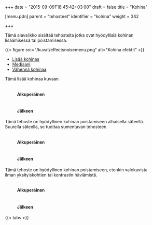 +++
date = "2015-09-09T18:45:42+03:00"
draft = false
title = "Kohina"

[menu.pdn]
	parent = "tehosteet"
	identifier = "kohina"
	weight = 342

+++

Tämä alavalikko sisältää tehosteita jotka ovat hyödyllisiä kohinan lisäämisessä tai poistamisessa.

{{< figure src="/kuvat/effectsnoisemenu.png" alt="Kohina efektit" >}}

<div id="tabs">
	<ul>
		<li><a href="#AddNoise">Lisää kohinaa</a></li>
		<li><a href="#Median">Mediaani</a></li>
		<li><a href="#ReduceNoise">Vähennä kohinaa</a></li>
	</ul>
	<div id="AddNoise">
		<p>Tämä lisää kohinaa kuvaan.</p>
		<figure class="bunder border">
			<img src="/resurssit/porsche_original.jpg" alt="">
			<figcaption>
				<h4>Alkuperäinen</h4>
			</figcaption>
		</figure>
		<figure class="bunder border">
			<img src="/resurssit/porsche_addnoise.jpg" alt="">
			<figcaption>
				<h4>Jälkeen</h4>
			</figcaption>
		</figure>
	</div>
	<div id="Median">
		<p>Tämä tehoste on hyödyllinen kohinan poistamiseen alhaisella säteellä. Suurella säteellä, se tuottaa sumentavan tehosteen.</p>
		<figure class="bunder border">
			<img src="/resurssit/porsche_original.jpg" alt="">
			<figcaption>
				<h4>Alkuperäinen</h4>
			</figcaption>
		</figure>
		<figure class="bunder border">
			<img src="/resurssit/porsche_median.jpg" alt="">
			<figcaption>
				<h4>Jälkeen</h4>
			</figcaption>
		</figure>
	</div>
	<div id="ReduceNoise">
		<p>Tämä tehoste on hyödyllinen kohinan poistamiseen, etenkin valokuvista ilman yksityiskohtien tai kontrastin häviämistä.</p>
		<figure class="bunder border">
			<img src="/resurssit/kid_original.jpg" alt="">
			<figcaption>
				<h4>Alkuperäinen</h4>
			</figcaption>
		</figure>
		<figure class="bunder border">
			<img src="/resurssit/kid_reducenoise.jpg" alt="">
			<figcaption>
				<h4>Jälkeen</h4>
			</figcaption>
		</figure>
	</div>
</div>

{{< tabs >}}

